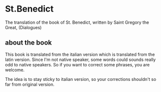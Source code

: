 # St.Benedict
The translation of the book of St. Benedict, written by Saint Gregory the Great, (Dialogues)

## about the book

This book is translated from the italian version which is translated from the latin version.
Since I'm not native speaker, some words could sounds really odd to native speakers.
So if you want to correct some phrases, you are welcome.

The idea is to stay sticky to italian version, so your corrections shouldn't so far from original version.




